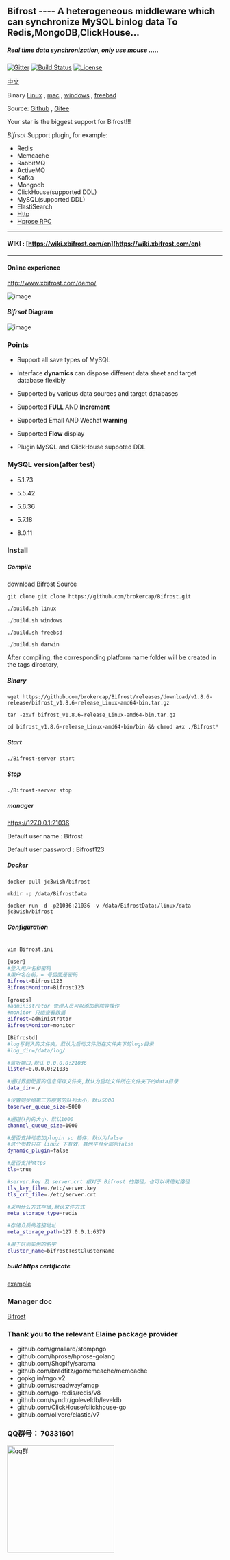 
## Bifrost ---- A heterogeneous middleware which can synchronize MySQL binlog data To Redis,MongoDB,ClickHouse...

##### *Real time data synchronization, only use mouse .....*

[![Gitter](https://badges.gitter.im/brokercap-Bifrost/Bifrost.svg)](https://gitter.im/brokercap-Bifrost/Bifrost?utm_source=badge&utm_medium=badge&utm_campaign=pr-badge)
[![Build Status](https://travis-ci.org/brokercap/Bifrost.svg?branch=v1.8.x)](https://travis-ci.org/brokercap/Bifrost)
[![License](https://img.shields.io/github/license/jc3wish/Bifrost.svg)](https://opensource.org/licenses/apache2.0)

[中文](https://github.com/brokercap/Bifrost/blob/v1.8.x/README.MD)

Binary [Linux](https://github.com/brokercap/Bifrost/releases) , [mac](https://github.com/brokercap/Bifrost/releases) , [windows](https://github.com/brokercap/Bifrost/releases) , [freebsd](https://github.com/brokercap/Bifrost/releases)

Source: [Github](https://github.com/brokercap/Bifrost/)  , [Gitee](https://gitee.com/jc3wish/Bifrost)

Your star is the biggest support for Bifrost!!!

*Bifrsot* Support plugin, for example:

* Redis
* Memcache
* RabbitMQ
* ActiveMQ
* Kafka
* Mongodb
* ClickHouse(supported DDL)
* MySQL(supported DDL)
* ElastiSearch
* [Http](https://github.com/brokercap/Bifrost/blob/v1.8.x/plugin/http/example/http_server/http_server.go)
* [Hprose RPC](https://github.com/brokercap/Bifrost/blob/v1.8.x/hprose_server/tcp_server.go)

---

#### **WIKI** : [https://wiki.xbifrost.com/en](https://wiki.xbifrost.com/en)

----

#### Online experience

http://www.xbifrost.com/demo/

![image](https://github.com/brokercap/Bifrost/blob/v1.8.x/bifrost.png)


#### *Bifrsot* Diagram

![image](https://github.com/brokercap/Bifrost/blob/v1.8.x/diagram.png)


### Points


* Support all save types of MySQL

* Interface **dynamics** can dispose different data sheet and target database flexibly

* Supported by various data sources and target databases

* Supported **FULL** AND **Increment**

* Supported Email AND Wechat **warning**

* Supported **Flow** display

* Plugin MySQL and ClickHouse suppoted DDL


### MySQL version(after test)

* 5.1.73

* 5.5.42

* 5.6.36

* 5.7.18

* 8.0.11


### Install

##### Compile

download Bifrost Source

```
git clone git clone https://github.com/brokercap/Bifrost.git

./build.sh linux

./build.sh windows

./build.sh freebsd

./build.sh darwin
```

After compiling, the corresponding platform name folder will be created in the tags directory,

##### Binary

```
wget https://github.com/brokercap/Bifrost/releases/download/v1.8.6-release/bifrost_v1.8.6-release_Linux-amd64-bin.tar.gz

tar -zxvf bifrost_v1.8.6-release_Linux-amd64-bin.tar.gz

cd bifrost_v1.8.6-release_Linux-amd64-bin/bin && chmod a+x ./Bifrost*

```


##### Start

`````shell
./Bifrost-server start

`````

##### Stop

`````shell
./Bifrost-server stop

`````


##### manager

https://127.0.0.1:21036

Default user name : Bifrost


Default user password : Bifrost123


##### Docker

`````shell
docker pull jc3wish/bifrost

mkdir -p /data/BifrostData

docker run -d -p21036:21036 -v /data/BifrostData:/linux/data jc3wish/bifrost

`````


##### Configuration
`````sh

vim Bifrost.ini

[user]
#登入用户名和密码
#用户名在前，= 号后面是密码
Bifrost=Bifrost123
BifrostMonitor=Bifrost123

[groups]
#administrator 管理人员可以添加删除等操作
#monitor 只能查看数据
Bifrost=administrator
BifrostMonitor=monitor

[Bifrostd]
#log写到入的文件夹，默认为启动文件所在文件夹下的logs目录
#log_dir=/data/log/

#监听端口,默认 0.0.0.0:21036
listen=0.0.0.0:21036

#通过界面配置的信息保存文件夹,默认为启动文件所在文件夹下的data目录
data_dir=./

#设置同步给第三方服务的队列大小，默认5000
toserver_queue_size=5000

#通道队列的大小，默认1000
channel_queue_size=1000

#是否支持动态加plugin so 插件，默认为false
#这个参数只在 linux 下有效，其他平台全部为false
dynamic_plugin=false

#是否支持https
tls=true

#server.key 及 server.crt 相对于 Bifrost 的路径，也可以填绝对路径
tls_key_file=./etc/server.key
tls_crt_file=./etc/server.crt

#采用什么方式存储,默认文件方式
meta_storage_type=redis

#存储介质的连接地址
meta_storage_path=127.0.0.1:6379

#用于区别实例的名字
cluster_name=bifrostTestClusterName

`````

##### build https certificate

[example](https://github.com/brokercap/Bifrost/wiki/HTTPS%E8%AF%81%E4%B9%A6)



### Manager doc

[Bifrost](http://www.xbifrost.com/)

### Thank you to the relevant Elaine package provider

- github.com/gmallard/stompngo
- github.com/hprose/hprose-golang
- github.com/Shopify/sarama
- github.com/bradfitz/gomemcache/memcache
- gopkg.in/mgo.v2
- github.com/streadway/amqp
- github.com/go-redis/redis/v8
- github.com/syndtr/goleveldb/leveldb
- github.com/ClickHouse/clickhouse-go
- github.com/olivere/elastic/v7

### QQ群号： 70331601

<img src="/images/qq.jpg" width="250" alt="qq群"/>